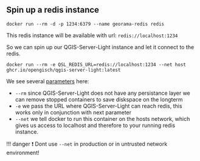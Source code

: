 ## Spin up a redis instance

```shell
docker run --rm -d -p 1234:6379 --name georama-redis redis
```

This redis instance will be available with url: `redis://localhost:1234`

So we can spin up our QGIS-Server-Light instance and let it connect to the redis.

```shell
docker run --rm -e QSL_REDIS_URL=redis://localhost:1234 --net host ghcr.io/opengisch/qgis-server-light:latest
```

We see several [parameters](https://docs.docker.com/reference/cli/docker/container/run/#options) here:

- `--rm` since QGIS-Server-Light does not have any persistance layer we can remove stopped containers to
  save diskspace on the longterm
- `-e` we pass the URL where QGIS-Server-Light can reach redis, this works only in conjunction with next parameter
- `--net` we tell docker to run this container on the hosts network, which gives us access to localhost and
  therefore to your running redis instance.

!!! danger
    :exclamation:  Dont use `--net` in production or in untrusted network environment!
